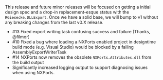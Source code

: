 <!-- markdownlint-disable MD041 -->
This release and future minor releases will be focused on getting a initial design spec and a drop-in replacement-esque status with the `RGiesecke.DLLExport`.
Once we have a solid base, we will bump to v1 without any breaking changes from the last v0.X release.

* #13 Fixed export writing task confusing success and failure (Thanks, @filmor)
* #10 Fixed a bug where loading a NXPorts enabled project in designtime build mode (e.g. Visual Studio) would be blocked by a failing AssemblyExportWriterTask
* #14 NXPorts now removes the obsolete `NXPorts.Attributes.dll` from the build output
* Significantly increased logging output to support diagnosing issues when using NXPorts.
